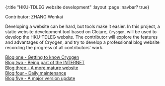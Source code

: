 {:title "HKU-TDLEG website development"
 :layout :page
 :navbar? true}

Contributor: ZHANG Wenkai

Developing a website can be hard, but tools make it easier. In this project, a static website development tool based on Clojure, ```Cryogen```, will be used to develop the HKU-TDLEG website. The contributor will explore the features and advantages of Cryogen, and try to develop a professional blog website recording the progress of all contributors' work.

[Blog one - Getting to know Cryogen](/posts-output/2022-01-10-Blog-Post-ZHANG-Wenkai/2022-01-10-Blog-Post-ZHANG-Wenkai)<br/>
[Blog two - Being part of the INTERNET](/posts-output/2022-01-24-Blog-Post-ZHANG-Wenkai/2022-01-24-Blog-Post-ZHANG-Wenkai)<br/>
[Blog three - A more mature website](/posts-output/2022-02-11-Blog-Post-ZHANG-Wenkai/2022-02-11-Blog-Post-ZHANG-Wenkai)<br/>
[Blog four - Daily maintenance](/posts-output/2022-03-01-Blog-Post-ZHANG-Wenkai/2022-03-01-Blog-Post-ZHANG-Wenkai)<br/>
[Blog five - A major version update](/posts-output/2022-03-18-Blog-Post-ZHANG-Wenkai/2022-03-18-Blog-Post-ZHANG-Wenkai)<br/>